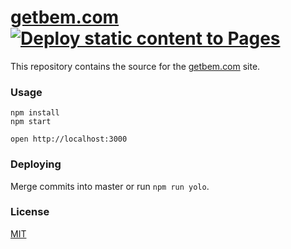 # [getbem.com](http://getbem.com) [![Deploy static content to Pages](https://github.com/getbem/getbem.github.io/actions/workflows/pages.yml/badge.svg)](https://github.com/getbem/getbem.github.io/actions/workflows/pages.yml)

This repository contains the source for the [getbem.com](http://getbem.com) site.

### Usage

```
npm install
npm start

open http://localhost:3000
```

### Deploying

Merge commits into master or run `npm run yolo`.

### License

[MIT](LICENSE.md)
